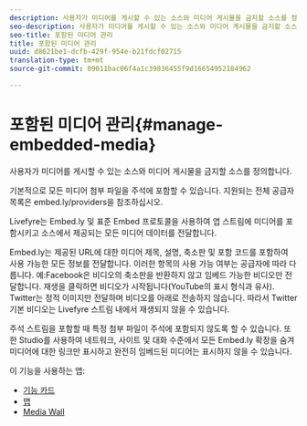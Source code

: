 ```yaml
---
description: 사용자가 미디어를 게시할 수 있는 소스와 미디어 게시물을 금지할 소스를 정의합니다.
seo-description: 사용자가 미디어를 게시할 수 있는 소스와 미디어 게시물을 금지할 소스를 정의합니다.
seo-title: 포함된 미디어 관리
title: 포함된 미디어 관리
uuid: d8621be1-dcfb-429f-954e-b21fdcf02715
translation-type: tm+mt
source-git-commit: 09011bac06f4a1c39836455f9d16654952184962

---
```



# 포함된 미디어 관리{#manage-embedded-media}

사용자가 미디어를 게시할 수 있는 소스와 미디어 게시물을 금지할 소스를 정의합니다.

기본적으로 모든 미디어 첨부 파일을 주석에 포함할 수 있습니다. 지원되는 전체 공급자 목록은 embed.ly/providers을 참조하십시오.

Livefyre는 Embed.ly 및 표준 Embed 프로토콜을 사용하여 앱 스트림에 미디어를 포함시키고 소스에서 제공되는 모든 미디어 데이터를 전달합니다.

Embed.ly는 제공된 URL에 대한 미디어 제목, 설명, 축소판 및 포함 코드를 포함하여 사용 가능한 모든 정보를 전달합니다. 이러한 항목의 사용 가능 여부는 공급자에 따라 다릅니다. 예:Facebook은 비디오의 축소판을 반환하지 않고 임베드 가능한 비디오만 전달합니다. 재생을 클릭하면 비디오가 시작됩니다(YouTube의 표시 형식과 유사). Twitter는 정적 이미지만 전달하며 비디오를 아래로 전송하지 않습니다. 따라서 Twitter 기본 비디오는 Livefyre 스트림 내에서 재생되지 않을 수 있습니다.

주석 스트림을 포함할 때 특정 첨부 파일이 주석에 포함되지 않도록 할 수 있습니다. 또한 Studio를 사용하여 네트워크, 사이트 및 대화 수준에서 모든 Embed.ly 확장을 숨겨 미디어에 대한 링크만 표시하고 완전히 임베드된 미디어는 표시하지 않을 수 있습니다.

이 기능을 사용하는 앱:

* [기능 카드](/help/using/c-about-apps/c-feature-card-app/c-feature-card-app.md#c_feature_card_app)
* [맵](/help/using/c-about-apps/c-map-app/c-map-app.md#c_map_app)
* [Media Wall](/help/using/c-about-apps/c-media-wall-app/c-media-wall-app.md#c_media_wall_app)

